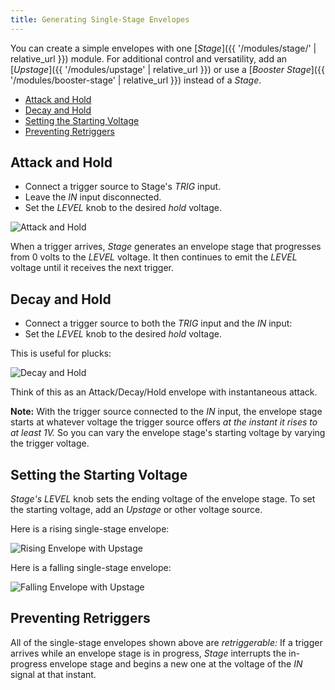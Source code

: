 ```yaml
---
title: Generating Single-Stage Envelopes
---
```


You can create a simple envelopes
with one
[_Stage_]({{ '/modules/stage/' | relative_url }})
module.
For additional control and versatility,
add an
[_Upstage_]({{ '/modules/upstage' | relative_url }})
or use a
[_Booster Stage_]({{ '/modules/booster-stage' | relative_url }})
instead of a _Stage_.

- [Attack and Hold](#attack-and-hold)
- [Decay and Hold](#decay-and-hold)
- [Setting the Starting Voltage](#setting-the-starting-voltage)
- [Preventing Retriggers](#preventing-retriggers)

## Attack and Hold

- Connect a trigger source to Stage's *TRIG* input.
- Leave the *IN* input disconnected.
- Set the _LEVEL_ knob to the desired _hold_ voltage.

![Attack and Hold](attack-and-hold.png)

When a trigger arrives,
_Stage_ generates an envelope stage
that progresses from 0 volts to the _LEVEL_ voltage.
It then continues to emit the _LEVEL_ voltage
until it receives the next trigger.

## Decay and Hold

- Connect a trigger source
  to both the *TRIG* input and the *IN* input:
- Set the _LEVEL_ knob to the desired _hold_ voltage.

This is useful for plucks:

![Decay and Hold](decay-and-hold.png)

Think of this as an Attack/Decay/Hold envelope
with instantaneous attack.


**Note:**
With the trigger source connected to the *IN* input,
the envelope stage starts
at whatever voltage the trigger source
offers *at the instant it rises to at least 1V.*
So you can vary the envelope stage's starting voltage
by varying the trigger voltage.

## Setting the Starting Voltage

_Stage's_ _LEVEL_ knob sets the ending voltage of the envelope stage.
To set the starting voltage,
add an _Upstage_
or other voltage source.

Here is a rising single-stage envelope:

![Rising Envelope with Upstage](upstage-rise.png)

Here is a falling single-stage envelope:

![Falling Envelope with Upstage](upstage-fall.png)

## Preventing Retriggers

All of the single-stage envelopes shown above are *retriggerable:*
If a trigger arrives
while an envelope stage is in progress,
_Stage_ interrupts the in-progress envelope stage
and begins a new one
at the voltage of the *IN* signal
at that instant.
